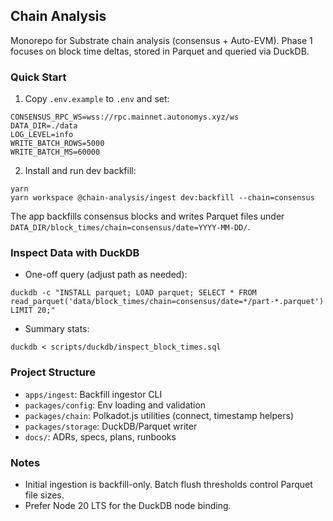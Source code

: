 ## Chain Analysis

Monorepo for Substrate chain analysis (consensus + Auto-EVM). Phase 1 focuses on block time deltas, stored in Parquet and queried via DuckDB.

### Quick Start

1. Copy `.env.example` to `.env` and set:

```
CONSENSUS_RPC_WS=wss://rpc.mainnet.autonomys.xyz/ws
DATA_DIR=./data
LOG_LEVEL=info
WRITE_BATCH_ROWS=5000
WRITE_BATCH_MS=60000
```

2. Install and run dev backfill:

```
yarn
yarn workspace @chain-analysis/ingest dev:backfill --chain=consensus
```

The app backfills consensus blocks and writes Parquet files under `DATA_DIR/block_times/chain=consensus/date=YYYY-MM-DD/`.

### Inspect Data with DuckDB

- One-off query (adjust path as needed):

```
duckdb -c "INSTALL parquet; LOAD parquet; SELECT * FROM read_parquet('data/block_times/chain=consensus/date=*/part-*.parquet') LIMIT 20;"
```

- Summary stats:

```
duckdb < scripts/duckdb/inspect_block_times.sql
```

### Project Structure

- `apps/ingest`: Backfill ingestor CLI
- `packages/config`: Env loading and validation
- `packages/chain`: Polkadot.js utilities (connect, timestamp helpers)
- `packages/storage`: DuckDB/Parquet writer
- `docs/`: ADRs, specs, plans, runbooks

### Notes

- Initial ingestion is backfill-only. Batch flush thresholds control Parquet file sizes.
- Prefer Node 20 LTS for the DuckDB node binding.
